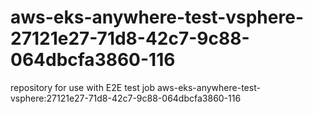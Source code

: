 # aws-eks-anywhere-test-vsphere-27121e27-71d8-42c7-9c88-064dbcfa3860-116
repository for use with E2E test job aws-eks-anywhere-test-vsphere:27121e27-71d8-42c7-9c88-064dbcfa3860-116
